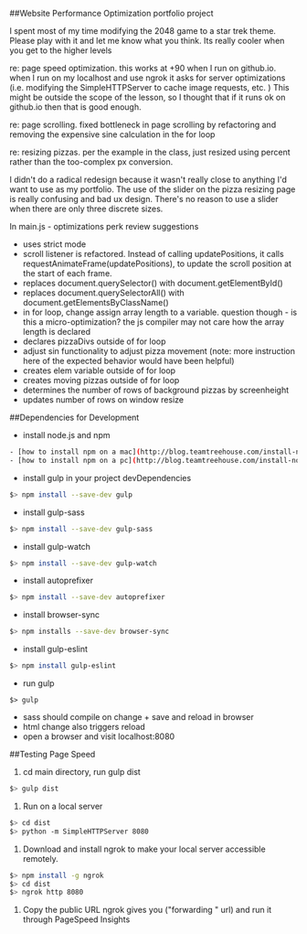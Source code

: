 ##Website Performance Optimization portfolio project

I spent most of my time modifying the 2048 game to a star trek theme. Please play with it and let me know what you think. Its really cooler when you get to the higher levels

re: page speed optimization. this works at +90 when I run on github.io. when I run on my localhost and use ngrok it asks for server optimizations (i.e. modifying the SimpleHTTPServer to cache image requests, etc. ) This might be outside the scope of the lesson, so I thought that if it runs ok on github.io then that is good enough.

re: page scrolling. fixed bottleneck in page scrolling by refactoring and removing the expensive sine calculation in the for loop

re: resizing pizzas. per the example in the class, just resized using percent rather than the too-complex px conversion.

I didn't do a radical redesign because it wasn't really close to anything I'd want to use as my portfolio. The use of the slider on the pizza resizing page is really confusing and bad ux design. There's no reason to use a slider when there are only three discrete sizes.

In main.js - optimizations perk review suggestions
- uses strict mode
- scroll listener is refactored. Instead of calling updatePositions, it calls requestAnimateFrame(updatePositions), to update the scroll position at the start of each frame.
- replaces document.querySelector() with document.getElementById()
- replaces document.querySelectorAll() with document.getElementsByClassName()
- in for loop, change assign array length to a variable. question though - is this a micro-optimization? the js compiler may not care how the array length is declared
- declares pizzaDivs outside of for loop
- adjust sin functionality to adjust pizza movement (note: more instruction here of the expected behavior would have been helpful)
- creates elem variable outside of for loop
- creates moving pizzas outside of for loop
- determines the number of rows of background pizzas by screenheight
- updates number of rows on window resize


##Dependencies for Development

- install node.js and npm
```bash
- [how to install npm on a mac](http://blog.teamtreehouse.com/install-node-js-npm-mac)
- [how to install npm on a pc](http://blog.teamtreehouse.com/install-node-js-npm-windows)
```
- install gulp in your project devDependencies
```bash
$> npm install --save-dev gulp
```
- install gulp-sass
```bash
$> npm install --save-dev gulp-sass
```
- install gulp-watch
```bash
$> npm install --save-dev gulp-watch
```
- install autoprefixer
```bash
$> npm install --save-dev autoprefixer
```
- install browser-sync
```bash
$> npm installs --save-dev browser-sync
```
- install gulp-eslint
```bash
$> npm install gulp-eslint
```
- run gulp
```
$> gulp
```
- sass should compile on change + save and reload in browser
- html change also triggers reload
- open a browser and visit localhost:8080


##Testing Page Speed
1. cd  main directory, run gulp dist

  ```bash
  $> gulp dist
  ```

1. Run on a local server

  ```bash
  $> cd dist
  $> python -m SimpleHTTPServer 8080
  ```


1. Download and install ngrok to make your local server accessible remotely.

  ``` bash
  $> npm install -g ngrok
  $> cd dist
  $> ngrok http 8080
  ```

1. Copy the public URL ngrok gives you ("forwarding " url) and run it through PageSpeed Insights

